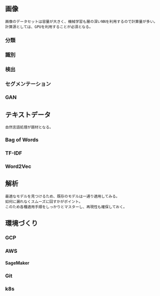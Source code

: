 ## 画像
    画像のデータセットは容量が大きく、機械学習も層の深いNNを利用するので計算量が多い。
    計算源としては、GPUを利用することが必須となる。
### 分類
### 識別
### 検出
### セグメンテーション
### GAN


## テキストデータ
    自然言語処理が題材となる。
### Bag of Words
### TF-IDF
### Word2Vec

## 解析
    最適なモデルを見つけるため、既存のモデルは一通り適用してみる。
    如何に漏れなくスムーズに回すかがポイント。
    このため各種適用手順をしっかりとマスターし、再現性も確保しておく。

## 環境づくり
### GCP

### AWS
#### SageMaker
### Git
### k8s
